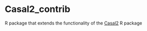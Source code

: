 # Casal2_contrib
R package that extends the functionality of the [Casal2](https://github.com/NIWAFisheriesModelling/CASAL2) R package
